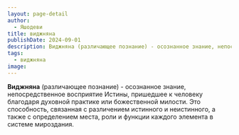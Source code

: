 ```yaml
---
layout: page-detail
author:
  - Яшодеви
title: виджняна
publishDate: 2024-09-01
description: Виджняна (различающее познание) - осознанное знание, непосредственное восприятие Истины, пришедшее к человеку благодаря духовной практике или божественной милости. Это способность, связанная с различением истинного и неистинного, а также с определением места, роли и функции каждого элемента в системе мироздания.
tags:
  - виджняна
image:
---
```

**Виджняна** (различающее познание) - осознанное знание, непосредственное восприятие Истины, пришедшее к человеку благодаря духовной практике или божественной милости. Это способность, связанная с различением истинного и неистинного, а также с определением места, роли и функции каждого элемента в системе мироздания.

